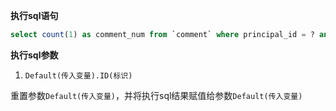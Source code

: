 <p class="panel-title"><b>执行sql语句</b></p>

```sql
select count(1) as comment_num from `comment` where principal_id = ? and principal_type = 'DISCUSS_REPLY'
```

<p class="panel-title"><b>执行sql参数</b></p>

1. `Default(传入变量).ID(标识)`

重置参数`Default(传入变量)`，并将执行sql结果赋值给参数`Default(传入变量)`

